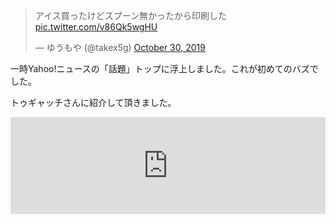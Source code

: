 <blockquote class="twitter-tweet"><p lang="ja" dir="ltr">アイス買ったけどスプーン無かったから印刷した <a href="https://t.co/v86Qk5wgHU">pic.twitter.com/v86Qk5wgHU</a></p>&mdash; ゆうもや (@takex5g) <a href="https://twitter.com/takex5g/status/1189530778859819014?ref_src=twsrc%5Etfw">October 30, 2019</a></blockquote>

一時Yahoo!ニュースの「話題」トップに浮上しました。これが初めてのバズでした。

トゥギャッチさんに紹介して頂きました。
<iframe 
  class="hatenablogcard" 
  style="width:100%;height:155px;max-width:680px;" 
  title="大は小を兼ねない…アイスを食べるために3Dプリンターで作ったスプーンが笑ってしまうくらいデカい" 
  src="https://hatenablog-parts.com/embed?url=https://ch.togetter.com/2019/11/07/75493" 
  width="300" height="150" frameborder="0" scrolling="no">
</iframe>


